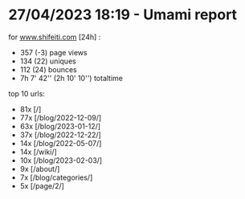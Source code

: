 # 27/04/2023 18:19 - Umami report
for www.shifeiti.com [24h] :

 - 357 (-3) page views
 - 134 (22) uniques
 - 112 (24) bounces
 - 7h 7' 42'' (2h 10' 10'') totaltime


top 10 urls:
 - 81x [/]
 - 77x [/blog/2022-12-09/]
 - 63x [/blog/2023-01-12/]
 - 37x [/blog/2022-12-22/]
 - 14x [/blog/2022-05-07/]
 - 14x [/wiki/]
 - 10x [/blog/2023-02-03/]
 - 9x [/about/]
 - 7x [/blog/categories/]
 - 5x [/page/2/]


